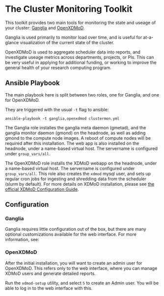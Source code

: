 # The Cluster Monitoring Toolkit

This toolkit provides two main tools for monitoring the
state and useage of your cluster: 
[Ganglia](http://ganglia.sourceforge.net/) and [OpenXDMoD](https://open.xdmod.org). 

Ganglia is used primarily to monitor load over time, and is useful for 
at-a-glance visualization of the current state of the cluster. 

OpenXDMoD is used to aggregate scheduler data into reports, 
and investigate useage metrics across departments, projects, or PIs.
This can be very useful in applying for additional funding, or
working to improve the general health of your research computing program.

## Ansible Playbook

The main playbook here is split between two roles, one for Ganglia, and one for OpenXDMoD.

They are triggered with the usual `-t` flag to ansible:

``` 
ansible-playbook -t ganglia,openxdmod clustermon.yml
```

The Ganglia role installes the ganglia meta daemon (gmetad), and the 
ganglia monitor daemon (gmond) on the headnode, as well as adding gmond
to the compute node images. A reboot of compute nodes will be required after this 
installation. The web app is also installed on the headnode, under a name-based virtual 
host. The servername is configured under `group_vars/all`.

The OpenXDMoD role installs the XDMoD webapp on the headnode, under a name-based
virtual host. The servername is configured under `group_vars/all`. This role also
creates the `xdmod` mysql user, and sets up regular cron jobs for ingesting and
shredding data from the scheduler (slurm by default). For more details on 
XDMoD installation, please see 
[the official XDMoD Configuration Guide](https://open.xdmod.org/8.0/configuration.html).

## Configuration

### Ganglia
Ganglia requires little configuration out of the box, but there
are many optional customizations available for the web interface. 
For more information, see:

### OpenXDMoD
After the initial installation, you will want to create an admin user
for OpenXDMoD. This refers only to the web interface, where you
can manage XDMoD users and generate detailed reports.

Run the `xdmod-setup` utility, and select `5` to create an Admin user. You
will be able to log in to the web interface with this.
